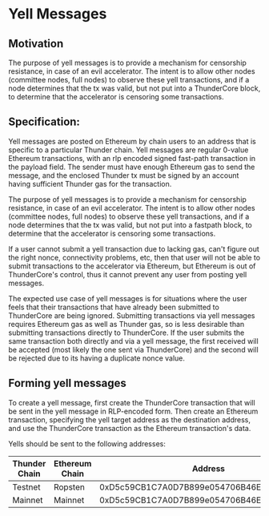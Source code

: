 # Yell Messages
## Motivation
The purpose of yell messages is to provide a mechanism for censorship resistance, in case of an evil 
accelerator.  The intent is to allow other nodes (committee nodes, full nodes) to observe these yell 
transactions, and if a node determines that the tx was valid, but not put into a ThunderCore block, 
to determine that the accelerator is censoring some transactions.

## Specification: 
Yell messages are posted on Ethereum by chain users to an address that is specific to a particular 
Thunder chain. Yell messages are regular 0-value Ethereum transactions, with an rlp encoded signed 
fast-path transaction in the payload field.  The sender must have enough Ethereum gas to send the 
message, and the enclosed Thunder tx must be signed by an account having sufficient Thunder gas for 
the transaction.  

The purpose of yell messages is to provide a mechanism for censorship resistance, in case of an evil 
accelerator.  The intent is to allow other nodes (committee nodes, full nodes) to observe these yell 
transactions, and if a node determines that the tx was valid, but not put into a fastpath block, to 
determine that the accelerator is censoring some transactions.

If a user cannot submit a yell transaction due to lacking gas, can't figure out the right nonce, 
connectivity problems, etc, then that user will not be able to submit transactions to the 
accelerator via Ethereum, but Ethereum is out of ThunderCore's control, thus it cannot prevent any 
user from posting yell messages.

The expected use case of yell messages is for situations where the user feels that their 
transactions that have already been submitted to ThunderCore are being ignored.  Submitting 
transactions via yell messages requires Ethereum gas as well as Thunder gas, so is less desirable 
than submitting transactions directly to ThunderCore.  If the user submits the same transaction
both directly and via a yell message, the first received will be accepted (most likely the one sent 
via ThunderCore) and the second will be rejected due to its having a duplicate nonce value.

## Forming yell messages
To create a yell message, first create the ThunderCore transaction that will be sent in the yell
message in RLP-encoded form.  Then create an Ethereum transaction, specifying the yell target 
address as the destination address, and use the ThunderCore transaction as the Ethereum
transaction's data.

Yells should be sent to the following addresses:

| Thunder Chain | Ethereum Chain | Address |
|---------------|----------------|---------|
| Testnet       | Ropsten        | 0xD5c59CB1C7A0D7B899e054706B46E0B752770bE3|
| Mainnet       | Mainnet        | 0xD5c59CB1C7A0D7B899e054706B46E0B752770bE3|

